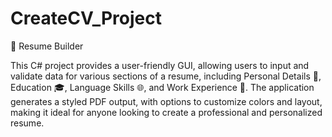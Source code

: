 # CreateCV_Project
📝 Resume Builder

This C# project provides a user-friendly GUI, allowing users to input and validate data for various sections of a resume, including Personal Details 👤, Education 🎓, Language Skills 🌐, and Work Experience 💼. The application generates a styled PDF output, with options to customize colors and layout, making it ideal for anyone looking to create a professional and personalized resume.
